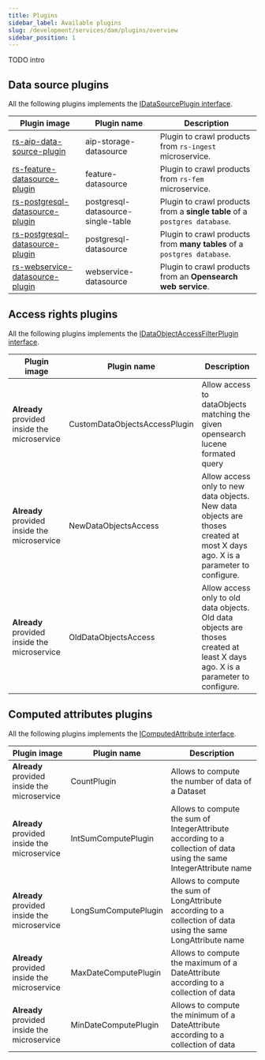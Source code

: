 ```yaml
---
title: Plugins
sidebar_label: Available plugins
slug: /development/services/dam/plugins/overview
sidebar_position: 1
---
```


TODO intro

## Data source plugins

All the following plugins implements
the [IDataSourcePlugin interface](https://github.com/RegardsOss/regards-backend/blob/master/rs-dam/dam/dam-domain/src/main/java/fr/cnes/regards/modules/dam/domain/datasources/plugins/IDataSourcePlugin.java).

| Plugin image                                                                                                                     | Plugin name                        | Description                                                                | 
|----------------------------------------------------------------------------------------------------------------------------------|------------------------------------|----------------------------------------------------------------------------|
| [rs-aip-data-source-plugin](https://github.com/orgs/RegardsOss/packages/container/package/rs-aip-datasource-plugin)              | aip-storage-datasource             | Plugin to crawl products from `rs-ingest` microservice.                    |
| [rs-feature-datasource-plugin](https://github.com/orgs/RegardsOss/packages/container/package/rs-feature-datasource-plugin)       | feature-datasource                 | Plugin to crawl products from `rs-fem` microservice.                       |
| [rs-postgresql-datasource-plugin](https://github.com/orgs/RegardsOss/packages/container/package/rs-postgresql-datasource-plugin) | postgresql-datasource-single-table | Plugin to crawl products from a **single table** of a `postgres database`. |
| [rs-postgresql-datasource-plugin](https://github.com/orgs/RegardsOss/packages/container/package/rs-postgresql-datasource-plugin) | postgresql-datasource              | Plugin to crawl products from **many tables** of a `postgres database`.    |
| [rs-webservice-datasource-plugin](https://github.com/orgs/RegardsOss/packages/container/package/rs-webservice-datasource-plugin) | webservice-datasource              | Plugin to crawl products from an **Opensearch web service**.               |

## Access rights plugins

All the following plugins implements
the [IDataObjectAccessFilterPlugin interface](https://github.com/RegardsOss/regards-backend/blob/master/rs-dam/dam/dam-domain/src/main/java/fr/cnes/regards/modules/dam/domain/dataaccess/accessright/plugins/IDataObjectAccessFilterPlugin.java).

| Plugin image                                      | Plugin name                   | Description                                                                                                                    | 
|---------------------------------------------------|-------------------------------|--------------------------------------------------------------------------------------------------------------------------------|
| **Already** provided <br/>inside the microservice | CustomDataObjectsAccessPlugin | Allow access to dataObjects matching the given opensearch lucene formated query                                                |
| **Already** provided <br/>inside the microservice | NewDataObjectsAccess          | Allow access only to new data objects. New data objects are thoses created at most X days ago. X is a parameter to configure.  |
| **Already** provided <br/>inside the microservice | OldDataObjectsAccess          | Allow access only to old data objects. Old data objects are thoses created at least X days ago. X is a parameter to configure. | 

## Computed attributes plugins

All the following plugins implements
the [IComputedAttribute interface](https://github.com/RegardsOss/regards-backend/blob/master/rs-dam/model/model-domain/src/main/java/fr/cnes/regards/modules/model/domain/IComputedAttribute.java).

| Plugin image                                      | Plugin name          | Description                                                                                                          | 
|---------------------------------------------------|----------------------|----------------------------------------------------------------------------------------------------------------------|
| **Already** provided <br/>inside the microservice | CountPlugin          | Allows to compute the number of data of a Dataset                                                                    |
| **Already** provided <br/>inside the microservice | IntSumComputePlugin  | Allows to compute the sum of IntegerAttribute according to a collection of data using the same IntegerAttribute name |
| **Already** provided <br/>inside the microservice | LongSumComputePlugin | Allows to compute the sum of LongAttribute according to a collection of data using the same LongAttribute name       | 
| **Already** provided <br/>inside the microservice | MaxDateComputePlugin | Allows to compute the maximum of a DateAttribute according to a collection of data                                   |
| **Already** provided <br/>inside the microservice | MinDateComputePlugin | Allows to compute the minimum of a DateAttribute according to a collection of data                                   |